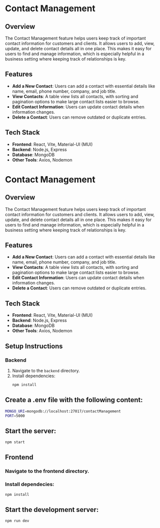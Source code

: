 # Contact Management

## Overview

The Contact Management feature helps users keep track of important contact information for customers and clients. It allows users to add, view, update, and delete contact details all in one place. This makes it easy for users to find and manage information, which is especially helpful in a business setting where keeping track of relationships is key.

## Features

- **Add a New Contact**: Users can add a contact with essential details like name, email, phone number, company, and job title.
- **View Contacts**: A table view lists all contacts, with sorting and pagination options to make large contact lists easier to browse.
- **Edit Contact Information**: Users can update contact details when information changes.
- **Delete a Contact**: Users can remove outdated or duplicate entries.

## Tech Stack

- **Frontend**: React, Vite, Material-UI (MUI)
- **Backend**: Node.js, Express
- **Database**: MongoDB
- **Other Tools**: Axios, Nodemon

# Contact Management

## Overview

The Contact Management feature helps users keep track of important contact information for customers and clients. It allows users to add, view, update, and delete contact details all in one place. This makes it easy for users to find and manage information, which is especially helpful in a business setting where keeping track of relationships is key.

## Features

- **Add a New Contact**: Users can add a contact with essential details like name, email, phone number, company, and job title.
- **View Contacts**: A table view lists all contacts, with sorting and pagination options to make large contact lists easier to browse.
- **Edit Contact Information**: Users can update contact details when information changes.
- **Delete a Contact**: Users can remove outdated or duplicate entries.

## Tech Stack

- **Frontend**: React, Vite, Material-UI (MUI)
- **Backend**: Node.js, Express
- **Database**: MongoDB
- **Other Tools**: Axios, Nodemon

## Setup Instructions

### Backend

1. Navigate to the `backend` directory.
2. Install dependencies:
   ```bash
   npm install
   ```

## Create a .env file with the following content:

```bash
MONGO_URI=mongodb://localhost:27017/contactManagement
PORT=5000
```

## Start the server:

```bash
npm start
```

## Frontend

### Navigate to the frontend directory.

### Install dependecies:

```bash
npm install
```

## Start the development server:

```bash
npm run dev
```
